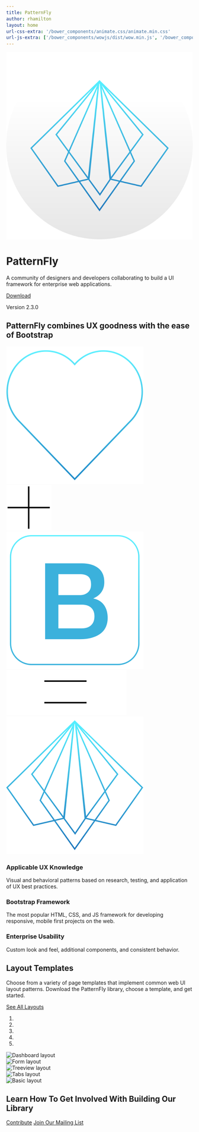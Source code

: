 ```yaml
---
title: PatternFly
author: rhamilton
layout: home
url-css-extra: '/bower_components/animate.css/animate.min.css'
url-js-extra: ['/bower_components/wowjs/dist/wow.min.js', '/bower_components/jquery.scrollTo/jquery.scrollTo.min.js']
---
```

<div class="jumbotron">
  <div class="container">
    <div class="splash">
      <div class="content">
        <img src="assets/img/patternfly-orb.svg" alt="PatternFly logo" class="wow fadeInDown" />
        <h1 class="wow fadeIn" data-wow-delay="750ms">
          PatternFly
        </h1>
        <p class="description wow fadeIn" data-wow-delay="1250ms">
          A community of designers and developers collaborating to build a UI framework for enterprise web applications.
        </p>
        <div class="btn-group wow fadeIn" role="group" aria-label="PatternFly details" data-wow-delay="1500ms">
          <a class="btn btn-primary btn-lg" href="/download">Download</a>
        </div>
        <p class="version wow fadeIn" data-wow-delay="1500ms">
          Version 2.3.0
        </p>
      </div>
    </div>
  </div>
  <div class="arrow">
    <i class="fa fa-angle-down wow fadeInDown" data-wow-delay="2000ms"></i>
  </div>
</div>
<div class="definition">
  <div class="container">
    <h2 class="wow fadeInDown">
      PatternFly combines UX goodness with the ease of Bootstrap
    </h2>
    <div class="row equation">
      <div class="col-md-3 heart wow fadeIn" data-wow-delay="250ms">
        <img src="assets/img/equation-heart.svg" alt="Heart" />
      </div>
      <div class="col-md-1 plus wow fadeIn" data-wow-delay="500ms">
        <img src="assets/img/equation-plus.svg" alt="+" />
      </div>
      <div class="col-md-3 bootstrap wow fadeIn" data-wow-delay="750ms">
        <img src="assets/img/equation-bootstrap.svg" alt="Bootstrap" />
      </div>
      <div class="col-md-2 equals wow fadeIn" data-wow-delay="1000ms">
        <img src="assets/img/equation-equals.svg" alt="=" />
      </div>
      <div class="col-md-3 patternflys wow fadeIn" data-wow-delay="1250ms">
        <img src="assets/img/equation-patternfly.svg" alt="PatternFly" />
      </div>
    </div>
    <div class="row patternflys wow fadeIn" data-wow-delay="1500ms">
      <div class="col-md-3">
        <h3>
          Applicable UX Knowledge
        </h3>
        <p>
          Visual and behavioral patterns based on research, testing, and application of UX best practices.
        </p>
      </div>
      <div class="col-md-3 col-md-offset-1">
        <h3>
          Bootstrap Framework
        </h3>
        <p>
          The most popular HTML, CSS, and JS framework for developing responsive, mobile first projects on the web.
        </p>
      </div>
      <div class="col-md-3 col-md-offset-2">
        <h3>
          Enterprise Usability
        </h3>
        <p>
          Custom look and feel, additional components, and consistent behavior.
        </p>
      </div>
    </div>
  </div>
</div>
<div class="layouts">
  <div class="container">
    <div class="row">
      <div class="col-md-4">
        <h2>
          Layout Templates
        </h2>
        <p>
          Choose from a variety of page templates that implement common web UI layout patterns. Download the PatternFly library, choose a template, and get started.
        </p>
        <div class="btn-group" role="group" aria-label="PatternFly layouts">
          <a class="btn btn-primary btn-lg" href="/layouts">See All Layouts</a>
        </div>
      </div>
      <div class="col-md-8">
        <div id="carousel-layouts" class="carousel slide" data-ride="carousel">
          <ol class="carousel-indicators">
            <li data-target="#carousel-layouts" data-slide-to="0" class="active"></li>
            <li data-target="#carousel-layouts" data-slide-to="1"></li>
            <li data-target="#carousel-layouts" data-slide-to="2"></li>
            <li data-target="#carousel-layouts" data-slide-to="3"></li>
            <li data-target="#carousel-layouts" data-slide-to="4"></li>
          </ol>
          <div class="carousel-inner" role="listbox">
            <div class="item active">
              <img alt="Dashboard layout" src="/wp-content/uploads/2014/11/layouts-dashboard.png" />
            </div>
            <div class="item">
              <img alt="Form layout" src="/wp-content/uploads/2014/11/layouts-form.png" />
            </div>
            <div class="item">
              <img alt="Treeview layout" src="/wp-content/uploads/2014/11/layouts-treeview.png" />
            </div>
            <div class="item">
              <img alt="Tabs layout" src="/wp-content/uploads/2014/11/layouts-tab.png" />
            </div>
            <div class="item">
              <img alt="Basic layout" src="/wp-content/uploads/2014/11/layouts-basic.png" />
            </div>
          </div>
        </div>
      </div>
    </div>
  </div>
</div>
<div class="get-involved">
  <div class="container">
    <h2 class="wow fadeInDown" data-wow-delay="250ms">
      Learn How To Get Involved With Building Our Library
    </h2>
    <div class="btn-group wow fadeInUp" data-wow-delay="250ms" role="group" aria-label="PatternFly involvement">
      <a class="btn btn-primary btn-lg" href="/get-started/contribute/">Contribute</a> <a class="btn btn-primary btn-lg" href="https://www.redhat.com/mailman/listinfo/patternfly">Join Our Mailing List</a>
    </div>
  </div>
</div>

